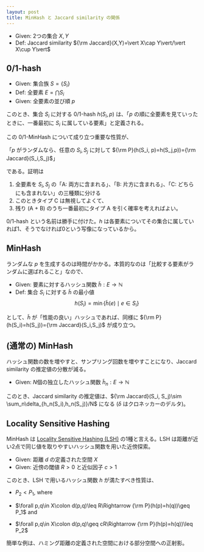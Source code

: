 ```yaml
---
layout: post
title: MinHash と Jaccard similarity の関係
---
```


* Given: 2つの集合 $X,Y$
* Def: Jaccard similarity ${\rm Jaccard}(X,Y)=\vert X\cap Y\vert/\vert X\cup Y\vert$



## 0/1-hash

* Given:  集合族 $S=\{S_i\}$
* Def: 全要素 $E=\bigcap S_i$
* Given: 全要素の並び順 $p$

このとき、集合 $S_i$ に対する 0/1-hash $h(S_i, p)$ は、「$p$ の順に全要素を見ていったときに、一番最初に $S_i$ に属している要素」と定義される。



この 0/1-MinHash について成り立つ重要な性質が、

「$p$ がランダムなら、任意の $S_i,S_j$ に対して ${\rm P}(h(S_i, p)=h(S_j,p))={\rm Jaccard}(S_i,S_j)$」

である。証明は

1. 全要素を $S_i,S_j$ の「A: 両方に含まれる」、「B: 片方に含まれる」、「C: どちらにも含まれない」の三種類に分ける
2. このときタイプ C は無視してよくて、
3. 残り (A + B) のうち一番最初にタイプ A を引く確率を考えればよい。



0/1-hash という名前は勝手に付けた。$h$ は各要素についてその集合に属していれば1、そうでなければ0という写像になっているから。



## MinHash

ランダムな $p$ を生成するのは時間がかかる。本質的なのは「比較する要素がランダムに選ばれること」なので、

* Given: 要素に対するハッシュ関数 $\tilde{h}: E\rightarrow\mathbb{N}$
* Def: 集合 $S_i$ に対する $\tilde{h}$ の最小値 $$h(S_i)=\min{\{\tilde{h}(e)\mid e\in S_i\}}$$

として、$\tilde{h}$ が「性能の良い」ハッシュであれば、同様に ${\rm P}(h(S_i)=h(S_j))={\rm Jaccard}(S_i,S_j)$ が成り立つ。



## (通常の) MinHash

ハッシュ関数の数を増やすと、サンプリング回数を増やすことになり、Jaccard similarity の推定値の分散が減る。

* Given: $N$個の独立したハッシュ関数 $\tilde{h}_n: E\rightarrow\mathbb{N}$

このとき、Jaccard similarity の推定値は、${\rm Jaccard}(S_i, S_j)\sim \sum_n\delta_{h_n(S_i),h_n(S_j)}/N$ になる ($\delta$ はクロネッカーのデルタ)。



## Locality Sensitive Hashing

MinHash は [Locality Sensitive Hashing (LSH)](https://ja.wikipedia.org/wiki/局所性鋭敏型ハッシュ) の1種と言える。LSH は距離が近い2点で同じ値を取りやすいハッシュ関数を用いた近傍探索。

* Given: 距離 $d$ の定義された空間 $X$
* Given: 近傍の閾値 $R>0$ と近似因子 $c>1$

このとき、LSH で用いるハッシュ関数 $h$ が満たすべき性質は、

* $P_2<P_1$, where
* $\forall p,q\in X\colon d(p,q)\leq R\Rightarrow {\rm P}(h(p)=h(q))\geq P_1$ and

* $\forall p,q\in X\colon d(p,q)\geq cR\Rightarrow {\rm P}(h(p)=h(q))\leq P_2$

簡単な例は、ハミング距離の定義された空間における部分空間への正射影。